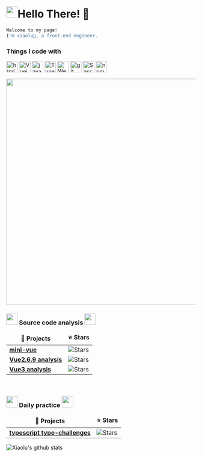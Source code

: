 <h1><img src="https://slackmojis.com/emojis/10003-catjam/download" width="30" />Hello There! 👋</h1>

```typescript
Welcome to my page!
I'm xiaolu🦌, a front-end engineer.
```

<h3>Things I code with</h3>
<p>
<img alt="html5" src="https://img.shields.io/badge/-HTML5-E34F26?style=flat-square&logo=html5&logoColor=white" height="30"/>
<img alt="Vuejs" src="https://img.shields.io/badge/vuejs-%2335495e.svg?style=for-the-badge&logo=vuedotjs&logoColor=%234FC08D" height="30">
<img alt="javascript" src="https://img.shields.io/badge/javascript-%23323330.svg?style=for-the-badge&logo=javascript&logoColor=%23F7DF1E" height="30">
<img alt="TypeScript" src="https://img.shields.io/badge/-TypeScript-007ACC?style=flat-square&logo=typescript&logoColor=white" height="30"/>
<img alt="Webpack" src="https://img.shields.io/badge/-Webpack-8DD6F9?style=flat-square&logo=webpack&logoColor=white" height="30"/> 
<img alt="git" src="https://img.shields.io/badge/-Git-F05032?style=flat-square&logo=git&logoColor=white" height="30"/>
<img alt="Sass" src="https://img.shields.io/badge/-Sass-CC6699?style=flat-square&logo=sass&logoColor=white" height="30"/>
<img alt="npm" src="https://img.shields.io/badge/-NPM-CB3837?style=flat-square&logo=npm&logoColor=white" height="30"/>
</p>


<img src="https://w.wallhaven.cc/full/v9/wallhaven-v9v3r5.jpg" width="600"/>

<h3><img src="https://slackmojis.com/emojis/7421-typingcat/download" width="30"> Source code analysis <img src="https://slackmojis.com/emojis/3643-cool-doge/download" width="30"></h3>
<table>
  <thead align="center">
    <tr border: none;>
      <td><b>🎁 Projects</b></td>
      <td><b>⭐ Stars</b></td>
    </tr>
  </thead>
  <tbody>
    <tr>
      <td><a href="https://github.com/xiaolu-coding/mini-vue"><b>mini-vue</b></a></td>
      <td><img alt="Stars" src="https://img.shields.io/github/stars/xiaolu-coding/mini-vue?style=flat-square&labelColor=343b41"/></td>
    </tr>
	  <tr>
      <td><a href="https://github.com/xiaolu-coding/vue"><b>Vue2.6.9 analysis</b></a></td>
      <td><img alt="Stars" src="https://img.shields.io/github/stars/xiaolu-coding/vue?style=flat-square&labelColor=343b41"/></td>
    </tr>
    <tr>
      <td><a href="https://github.com/xiaolu-coding/vue3-analysis"><b>Vue3 analysis</b></a></td>
      <td><img alt="Stars" src="https://img.shields.io/github/stars/xiaolu-coding/vue3-analysis?style=flat-square&labelColor=343b41"/></td>
    </tr>
  </tbody>
</table>

<br/>

<h3><img src="https://slackmojis.com/emojis/10521-meow_code/download" width="30"> Daily practice <img src="https://slackmojis.com/emojis/12806-meow_attention/download" width="30"></h3>

<table>
  <thead align="center">
    <tr border: none;>
      <td><b>🎁 Projects</b></td>
      <td><b>⭐ Stars</b></td>
    </tr>
  </thead>
  <tbody>
    <tr>
      <td><a href="https://github.com/xiaolu-coding/type-challenges"><b>typescript type-challenges</b></a></td>
      <td><img alt="Stars" src="https://img.shields.io/github/stars/xiaolu-coding/type-challenges?style=flat-square&labelColor=343b41"/></td>
    </tr>

  </tbody>
</table>

![Xiaolu's github stats](https://bad-apple-github-readme.vercel.app/api?show_bg=1&username=xiaolu-coding)
